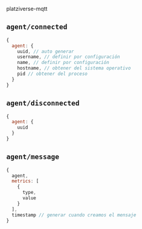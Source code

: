  platziverse-mqtt

## `agent/connected`

``` js
{
  agent: {
    uuid, // auto generar
    username, // definir por configuración
    name, // definir por configuración
    hostname, // obtener del sistema operativo
    pid // obtener del proceso
  }
}
```

## `agent/disconnected`

``` js
{
  agent: {
    uuid
  }
}
```

## `agent/message`

``` js
{
  agent,
  metrics: [
    {
      type,
      value
    }
  ],
  timestamp // generar cuando creamos el mensaje
}
```
